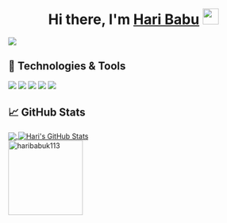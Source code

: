 
<h1 align="center">Hi there, I'm <a href="https://github.com/haribabuk113/" target="_blank">Hari Babu</a> <img
src="https://github.com/blackcater/blackcater/raw/main/images/Hi.gif" height="32" /></h1>

![](https://github.com/halfrost/halfrost/blob/master/icons/header_1.png)


## 🔧 Technologies & Tools

![](https://img.shields.io/badge/OS-Linux-informational?style=flat&logo=linux&logoColor=white&color=blue&logoSize=auto)
![](https://img.shields.io/badge/Code-Golang-informational?style=flat&logo=go&logoColor=white&color=blue)
![](https://img.shields.io/badge/Shell-Bash-informational?style=flat&logo=gnu-bash&logoColor=white&color=blue)
![](https://img.shields.io/badge/Tools-Docker-informational?style=flat&logo=docker&logoColor=white&color=blue)
![](https://img.shields.io/badge/Tools-Kubernetes-informational?style=flat&logo=kubernetes&logoColor=white&color=blue)




## &#x1f4c8; GitHub Stats

<a href="https://github.com/haribabuk113/haribabuk113">
  <img align="center" src="https://github-readme-stats.vercel.app/api/top-langs/?username=haribabuk113&hide=java,html,tex&title_color=ffffff&text_color=c9cacc&icon_color=2bbc8a&bg_color=1d1f21&langs_count=3" />
</a>
<a href="https://github.com/haribabuk113/haribabuk113">
  <img align="center" src="https://github-readme-stats.vercel.app/api?username=haribabuk113&show_icons=true&line_height=27&count_private=true&title_color=ffffff&text_color=c9cacc&icon_color=2bbc8a&bg_color=1d1f21" alt="Hari's GitHub Stats" />
</a> 


<div align="left">
	<img src='https://komarev.com/ghpvc/?username=haribabuk113&color=blue' width="150" alt="haribabuk113"/>
</div>





